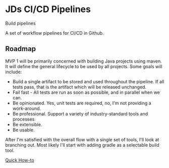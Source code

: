 # JDs CI/CD Pipelines

Build pipelines 

A set of workflow pipelines for CI/CD in Github.

## Roadmap
MVP 1 will be primarily concerned with building Java projects using maven. It will define the general lifecycle
to be used by all projects. Some goals will include:
- Build a single artifact to be stored and used throughout the pipeline. If all tests pass, that is the artifact which will be released unchanged.
- Fail fast - All tests are run as soon as possible, and in parallel when we can.
- Be opinionated. Yes, unit tests are required, no, I'm not providing a work-around.
- Be professional. Support a variety of industry-standard tools and processes
- Be extensible.
- Be usable.

After I'm satisfied with the overall flow with a single set of tools, I'll look at branching out. Most likely I'll start with adding gradle as a selectable build tool.

[Quick How-to](docs/Howto.html)

